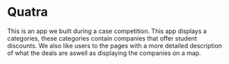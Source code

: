# Quatra
This is an app we built during a case competition. 
This app displays a categories, these categories contain companies that offer student discounts.
We also like users to the pages with a more detailed description of what the deals are aswell as displaying the companies on a map.


